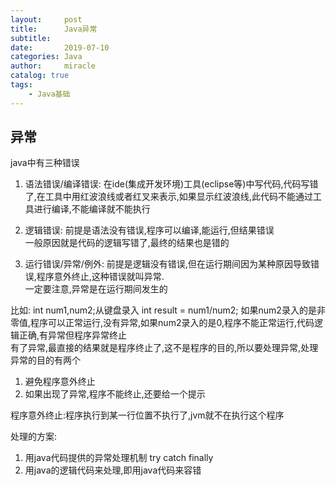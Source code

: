 ```yaml
---
layout:     post
title:      Java异常
subtitle:   
date:       2019-07-10
categories: Java
author:     miracle
catalog: true
tags:
    - Java基础
---
```


## 异常

java中有三种错误

1. 语法错误/编译错误:
 在ide(集成开发环境)工具(eclipse等)中写代码,代码写错了,在工具中用红波浪线或者红叉来表示,如果显示红波浪线,此代码不能通过工具进行编译,不能编译就不能执行

2. 逻辑错误:
 前提是语法没有错误,程序可以编译,能运行,但结果错误  
 一般原因就是代码的逻辑写错了,最终的结果也是错的

3. 运行错误/异常/例外:
 前提是逻辑没有错误,但在运行期间因为某种原因导致错误,程序意外终止,这种错误就叫异常.  
 一定要注意,异常是在运行期间发生的

  

比如:
   int num1,num2;从键盘录入
   int result = num1/num2;
   如果num2录入的是非零值,程序可以正常运行,没有异常,如果num2录入的是0,程序不能正常运行,代码逻辑正确,有异常但程序异常终止  
 有了异常,最直接的结果就是程序终止了,这不是程序的目的,所以要处理异常,处理异常的目的有两个
1. 避免程序意外终止
2. 如果出现了异常,程序不能终止,还要给一个提示
  
程序意外终止:程序执行到某一行位置不执行了,jvm就不在执行这个程序

处理的方案:
1. 用java代码提供的异常处理机制  try catch finally
2. 用java的逻辑代码来处理,即用java代码来容错